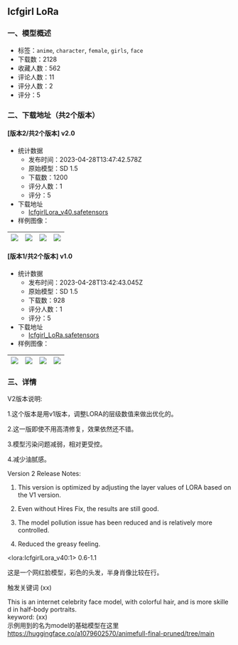 ## Icfgirl LoRa
### 一、模型概述

- 标签：`anime`, `character`, `female`, `girls`, `face`
- 下载数：2128
- 收藏人数：562
- 评论人数：11
- 评分人数：2
- 评分：5

### 二、下载地址（共2个版本）

#### [版本2/共2个版本] v2.0

- 统计数据
  - 发布时间：2023-04-28T13:47:42.578Z
  - 原始模型：SD 1.5
  - 下载数：1200
  - 评分人数：1
  - 评分：5
- 下载地址
  - [IcfgirlLora_v40.safetensors](https://civitai.com/api/download/models/57390)
- 样例图像：

| <img src="https://image.civitai.com/xG1nkqKTMzGDvpLrqFT7WA/fdec69dd-703d-4361-80ea-1ae29a67dd00/width=450/623192.jpeg" /> | <img src="https://image.civitai.com/xG1nkqKTMzGDvpLrqFT7WA/f4b87aea-b473-4878-03ee-853cfdb44900/width=450/623191.jpeg" /> | <img src="https://image.civitai.com/xG1nkqKTMzGDvpLrqFT7WA/718a4ad9-fc39-4904-89b9-027461c45a00/width=450/623181.jpeg" /> | <img src="https://image.civitai.com/xG1nkqKTMzGDvpLrqFT7WA/77219b1b-587f-4460-8ea2-22742b6e5e00/width=450/623189.jpeg" /> |
| ---- | ---- | ---- | ---- |

#### [版本1/共2个版本] v1.0

- 统计数据
  - 发布时间：2023-04-28T13:42:43.045Z
  - 原始模型：SD 1.5
  - 下载数：928
  - 评分人数：1
  - 评分：5
- 下载地址
  - [Icfgirl_LoRa.safetensors](https://civitai.com/api/download/models/46894)
- 样例图像：

| <img src="https://image.civitai.com/xG1nkqKTMzGDvpLrqFT7WA/d4efdd84-4702-4d2f-f36d-26bf4b703300/width=450/506478.jpeg" /> | <img src="https://image.civitai.com/xG1nkqKTMzGDvpLrqFT7WA/9a6fe76f-80ab-4388-6545-8e5d0a607200/width=450/506466.jpeg" /> | <img src="https://image.civitai.com/xG1nkqKTMzGDvpLrqFT7WA/24eab708-02b1-4b7a-414a-d27444f38e00/width=450/506491.jpeg" /> | <img src="https://image.civitai.com/xG1nkqKTMzGDvpLrqFT7WA/2668d0fa-9549-47cc-2eda-328750278f00/width=450/527052.jpeg" /> |
| ---- | ---- | ---- | ---- |


### 三、详情
<p>V2版本说明:</p><p>1.这个版本是用v1版本，调整LORA的层级数值来做出优化的。</p><p>2.这一版即使不用高清修复，效果依然还不错。</p><p>3.模型污染问题减弱，相对更受控。</p><p>4.减少油腻感。</p><p>Version 2 Release Notes:</p><ol><li><p>This version is optimized by adjusting the layer values of LORA based on the V1 version.</p></li><li><p>Even without Hires Fix, the results are still good.</p></li><li><p>The model pollution issue has been reduced and is relatively more controlled.</p></li><li><p>Reduced the greasy feeling.</p></li></ol><p></p><p>&lt;lora:IcfgirlLora_v40:1&gt;    0.6-1.1</p><p></p><p></p><p>这是一个网红脸模型，彩色的头发，半身肖像比较在行。</p><p>触发关键词 (xx)</p><p>This is an internet celebrity face model, with colorful hair, and is more skilled in half-body portraits.<br />keyword: (xx)<br />示例用到的名为model的基础模型在这里<a target="_blank" rel="ugc" href="https://huggingface.co/a1079602570/animefull-final-pruned/tree/main">https://huggingface.co/a1079602570/animefull-final-pruned/tree/main</a></p>
